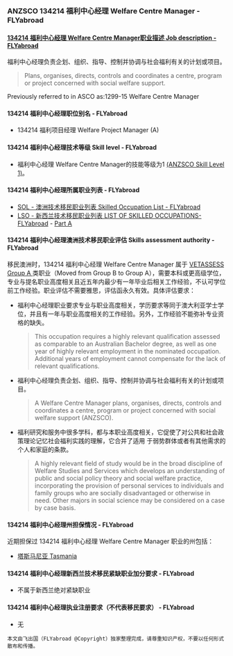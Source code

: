 ### ANZSCO 134214 福利中心经理 Welfare Centre Manager - FLYabroad ###

####  [134214 福利中心经理 Welfare Centre Manager职业描述 Job description - FLYabroad](http://www.flyabroadvisa.com/anzsco/1342.html#134214)

福利中心经理负责企划、组织、指导、控制并协调与社会福利有关的计划或项目。

> Plans, organises, directs, controls and coordinates a centre, program or project concerned with social welfare support.

Previously referred to in ASCO as:1299-15 Welfare Centre Manager

#### 134214 福利中心经理职位别名 - FLYabroad
 
- 134214	 福利项目经理 Welfare Project Manager (A)

#### 134214 福利中心经理技术等级 Skill level - FLYabroad

- 福利中心经理 Welfare Centre Manager的技能等级为1 [(ANZSCO Skill Level 1)](http://www.flyabroadvisa.com/anzsco/)。

#### 134214 福利中心经理所属职业列表 - FLYabroad

- [SOL - 澳洲技术移民职业列表 Skilled Occupation List - FLYabroad](http://www.flyabroadvisa.com/sol/)
- [LSO - 新西兰技术移民职业列表 LIST OF SKILLED OCCUPATIONS-FLYabroad](http://nz.flyabroadvisa.com/lso/) - [Part A](parta)

#### 134214 福利中心经理澳洲技术移民职业评估 Skills assessment authority - FLYabroad

移民澳洲时，134214 福利中心经理 Welfare Centre Manager 属于 [VETASSESS Group A ](http://www.flyabroadvisa.com/ass/vetassess.html)类职业（Moved from Group B to Group A），需要本科或更高级学位，专业与提名职业高度相关且近五年内最少有一年毕业后相关工作经验，不认可学位前工作经验。职业评估不需要雅思，评估函永久有效。具体评估要求：

-  福利中心经理职业要求专业与职业高度相关，学历要求等同于澳大利亚学士学位，并且有一年与职业高度相关的工作经验。另外，工作经验不能弥补专业资格的缺失。
	> This occupation requires a highly relevant qualification assessed as comparable to an Australian Bachelor degree, as well as one year of highly relevant employment in the nominated occupation. Additional years of employment cannot compensate for the lack of relevant qualifications. 
	
- 福利中心经理负责企划、组织、指导、控制并协调与社会福利有关的计划或项目。
	> A Welfare Centre Manager plans, organises, directs, controls and coordinates a centre, program or project concerned with social welfare support (ANZSCO). 


- 福利研究和服务中很多学科，都与本职业高度相关，它促使了对公共和社会政策理论记忆社会福利实践的理解，它合并了适用 于弱势群体或者有其他需求的个人和家庭的条款。
	> A highly relevant field of study would be in the broad discipline of Welfare Studies and Services which develops an understanding of public and social policy theory and social welfare practice, incorporating the provision of personal services to individuals and family groups who are socially disadvantaged or otherwise in need. Other majors in social science may be considered on a case by case basis.

####  134214 福利中心经理州担保情况 - FLYabroad

近期担保过 134214 福利中心经理 Welfare Centre Manager 职业的州包括：

- [塔斯马尼亚 Tasmania](http://www.flyabroadvisa.com/zdb/tas.html)

####  134214 福利中心经理新西兰技术移民紧缺职业加分要求 - FLYabroad

 - 不属于新西兰绝对紧缺职业 

####  134214 福利中心经理执业注册要求（不代表移民要求） - FLYabroad

- 无

`本文由飞出国（FLYabroad @Copyright）独家整理完成，请尊重知识产权，不要以任何形式散布和传播。`